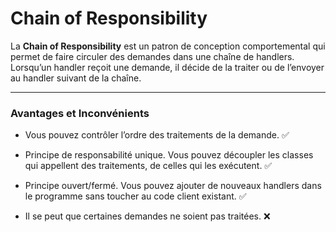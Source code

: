 # Chain of Responsibility

La **Chain of Responsibility** est un patron de conception comportemental qui permet de faire circuler des demandes dans une chaîne de handlers. Lorsqu’un handler reçoit une demande, il décide de la traiter ou de l’envoyer au handler suivant de la chaîne.

---
### Avantages et Inconvénients

- Vous pouvez contrôler l’ordre des traitements de la demande. ✅
- Principe de responsabilité unique. Vous pouvez découpler les classes qui appellent des traitements, de celles qui les exécutent. ✅
- Principe ouvert/fermé. Vous pouvez ajouter de nouveaux handlers dans le programme sans toucher au code client existant. ✅

- Il se peut que certaines demandes ne soient pas traitées. ❌

